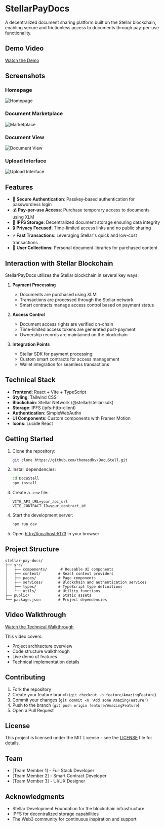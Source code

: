# StellarPayDocs

A decentralized document sharing platform built on the Stellar blockchain, enabling secure and frictionless access to documents through pay-per-use functionality.

## Demo Video

[Watch the Demo](https://youtu.be/demo-link)

## Screenshots

### Homepage
![Homepage](https://i.imgur.com/homepage.png)

### Document Marketplace
![Marketplace](https://i.imgur.com/marketplace.png)

### Document View
![Document View](https://i.imgur.com/document-view.png)

### Upload Interface
![Upload Interface](https://i.imgur.com/upload.png)

## Features

- 🔐 **Secure Authentication**: Passkey-based authentication for passwordless login
- 💰 **Pay-per-use Access**: Purchase temporary access to documents using XLM
- 📁 **IPFS Storage**: Decentralized document storage ensuring data integrity
- 🔒 **Privacy Focused**: Time-limited access links and no public sharing
- ⚡ **Fast Transactions**: Leveraging Stellar's quick and low-cost transactions
- 👥 **User Collections**: Personal document libraries for purchased content

## Interaction with Stellar Blockchain

StellarPayDocs utilizes the Stellar blockchain in several key ways:

1. **Payment Processing**
   - Documents are purchased using XLM
   - Transactions are processed through the Stellar network
   - Smart contracts manage access control based on payment status

2. **Access Control**
   - Document access rights are verified on-chain
   - Time-limited access tokens are generated post-payment
   - Ownership records are maintained on the blockchain

3. **Integration Points**
   - Stellar SDK for payment processing
   - Custom smart contracts for access management
   - Wallet integration for seamless transactions

## Technical Stack

- **Frontend**: React + Vite + TypeScript
- **Styling**: Tailwind CSS
- **Blockchain**: Stellar Network (@stellar/stellar-sdk)
- **Storage**: IPFS (ipfs-http-client)
- **Authentication**: SimpleWebAuthn
- **UI Components**: Custom components with Framer Motion
- **Icons**: Lucide React

## Getting Started

1. Clone the repository:
   ```bash
   git clone https://github.com/thomasdkv/DocuStell.git
   ```

2. Install dependencies:
   ```bash
   cd DocuStell
   npm install
   ```

3. Create a `.env` file:
   ```env
   VITE_API_URL=your_api_url
   VITE_CONTRACT_ID=your_contract_id
   ```

4. Start the development server:
   ```bash
   npm run dev
   ```

5. Open [http://localhost:5173](http://localhost:5173) in your browser

## Project Structure

```
stellar-pay-docs/
├── src/
│   ├── components/      # Reusable UI components
│   ├── context/        # React context providers
│   ├── pages/          # Page components
│   ├── services/       # Blockchain and authentication services
│   ├── types/          # TypeScript type definitions
│   └── utils/          # Utility functions
├── public/             # Static assets
└── package.json        # Project dependencies
```

## Video Walkthrough

[Watch the Technical Walkthrough](https://www.loom.com/share/your-video-id)

This video covers:
- Project architecture overview
- Code structure walkthrough
- Live demo of features
- Technical implementation details

## Contributing

1. Fork the repository
2. Create your feature branch (`git checkout -b feature/AmazingFeature`)
3. Commit your changes (`git commit -m 'Add some AmazingFeature'`)
4. Push to the branch (`git push origin feature/AmazingFeature`)
5. Open a Pull Request

## License

This project is licensed under the MIT License - see the [LICENSE](LICENSE) file for details.

## Team

- [Team Member 1] - Full Stack Developer
- [Team Member 2] - Smart Contract Developer
- [Team Member 3] - UI/UX Designer

## Acknowledgments

- Stellar Development Foundation for the blockchain infrastructure
- IPFS for decentralized storage capabilities
- The Web3 community for continuous inspiration and support
